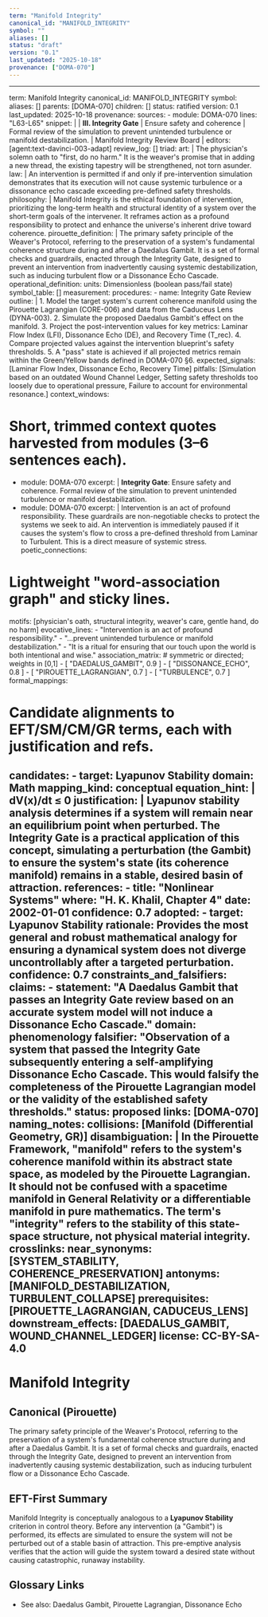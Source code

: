 ```yaml
---
term: "Manifold Integrity"
canonical_id: "MANIFOLD_INTEGRITY"
symbol: ""
aliases: []
status: "draft"
version: "0.1"
last_updated: "2025-10-18"
provenance: ["DOMA-070"]
---
```


---
term: Manifold Integrity
canonical_id: MANIFOLD_INTEGRITY
symbol: 
aliases: []
parents: [DOMA-070]
children: []
status: ratified
version: 0.1
last_updated: 2025-10-18
provenance:
  sources:
    - module: DOMA-070
      lines: "L63-L65"
      snippet: |
        | **III. Integrity Gate** | Ensure safety and coherence | Formal review of the simulation to prevent unintended turbulence or manifold destabilization. | Manifold Integrity Review Board |
  editors: [agent:text-davinci-003-adapt]
  review_log: []
triad:
  art: |
    The physician's solemn oath to "first, do no harm." It is the weaver's promise that in adding a new thread, the existing tapestry will be strengthened, not torn asunder.
  law: |
    An intervention is permitted if and only if pre-intervention simulation demonstrates that its execution will not cause systemic turbulence or a dissonance echo cascade exceeding pre-defined safety thresholds.
  philosophy: |
    Manifold Integrity is the ethical foundation of intervention, prioritizing the long-term health and structural identity of a system over the short-term goals of the intervener. It reframes action as a profound responsibility to protect and enhance the universe's inherent drive toward coherence.
pirouette_definition: |
  The primary safety principle of the Weaver's Protocol, referring to the preservation of a system's fundamental coherence structure during and after a Daedalus Gambit. It is a set of formal checks and guardrails, enacted through the Integrity Gate, designed to prevent an intervention from inadvertently causing systemic destabilization, such as inducing turbulent flow or a Dissonance Echo Cascade.
operational_definition:
  units: Dimensionless (boolean pass/fail state)
  symbol_table: []
  measurement:
    procedures:
      - name: Integrity Gate Review
        outline: |
          1. Model the target system's current coherence manifold using the Pirouette Lagrangian (CORE-006) and data from the Caduceus Lens (DYNA-003).
          2. Simulate the proposed Daedalus Gambit's effect on the manifold.
          3. Project the post-intervention values for key metrics: Laminar Flow Index (LFI), Dissonance Echo (DE), and Recovery Time (T_rec).
          4. Compare projected values against the intervention blueprint's safety thresholds.
          5. A "pass" state is achieved if all projected metrics remain within the Green/Yellow bands defined in DOMA-070 §6.
        expected_signals: [Laminar Flow Index, Dissonance Echo, Recovery Time]
        pitfalls: [Simulation based on an outdated Wound Channel Ledger, Setting safety thresholds too loosely due to operational pressure, Failure to account for environmental resonance.]
context_windows:
  # Short, trimmed context quotes harvested from modules (3–6 sentences each).
  - module: DOMA-070
    excerpt: |
      **Integrity Gate**: Ensure safety and coherence. Formal review of the simulation to prevent unintended turbulence or manifold destabilization.
  - module: DOMA-070
    excerpt: |
      Intervention is an act of profound responsibility. These guardrails are non-negotiable checks to protect the systems we seek to aid. An intervention is immediately paused if it causes the system's flow to cross a pre-defined threshold from Laminar to Turbulent. This is a direct measure of systemic stress.
poetic_connections:
  # Lightweight "word-association graph" and sticky lines.
  motifs: [physician's oath, structural integrity, weaver's care, gentle hand, do no harm]
  evocative_lines:
    - "Intervention is an act of profound responsibility."
    - "...prevent unintended turbulence or manifold destabilization."
    - "It is a ritual for ensuring that our touch upon the world is both intentional and wise."
  association_matrix:
    # symmetric or directed; weights in [0,1]
    - [ "DAEDALUS_GAMBIT", 0.9 ]
    - [ "DISSONANCE_ECHO", 0.8 ]
    - [ "PIROUETTE_LAGRANGIAN", 0.7 ]
    - [ "TURBULENCE", 0.7 ]
formal_mappings:
  # Candidate alignments to EFT/SM/CM/GR terms, each with justification and refs.
  candidates:
    - target: Lyapunov Stability
      domain: Math
      mapping_kind: conceptual
      equation_hint: |
        dV(x)/dt ≤ 0
      justification: |
        Lyapunov stability analysis determines if a system will remain near an equilibrium point when perturbed. The Integrity Gate is a practical application of this concept, simulating a perturbation (the Gambit) to ensure the system's state (its coherence manifold) remains in a stable, desired basin of attraction.
      references:
        - title: "Nonlinear Systems"
          where: "H. K. Khalil, Chapter 4"
          date: 2002-01-01
      confidence: 0.7
  adopted:
    - target: Lyapunov Stability
      rationale: Provides the most general and robust mathematical analogy for ensuring a dynamical system does not diverge uncontrollably after a targeted perturbation.
      confidence: 0.7
constraints_and_falsifiers:
  claims:
    - statement: "A Daedalus Gambit that passes an Integrity Gate review based on an accurate system model will not induce a Dissonance Echo Cascade."
      domain: phenomenology
      falsifier: "Observation of a system that passed the Integrity Gate subsequently entering a self-amplifying Dissonance Echo Cascade. This would falsify the completeness of the Pirouette Lagrangian model or the validity of the established safety thresholds."
      status: proposed
      links: [DOMA-070]
naming_notes:
  collisions: [Manifold (Differential Geometry, GR)]
  disambiguation: |
    In the Pirouette Framework, "manifold" refers to the system's coherence manifold within its abstract state space, as modeled by the Pirouette Lagrangian. It should not be confused with a spacetime manifold in General Relativity or a differentiable manifold in pure mathematics. The term's "integrity" refers to the stability of this state-space structure, not physical material integrity.
crosslinks:
  near_synonyms: [SYSTEM_STABILITY, COHERENCE_PRESERVATION]
  antonyms: [MANIFOLD_DESTABILIZATION, TURBULENT_COLLAPSE]
  prerequisites: [PIROUETTE_LAGRANGIAN, CADUCEUS_LENS]
  downstream_effects: [DAEDALUS_GAMBIT, WOUND_CHANNEL_LEDGER]
license: CC-BY-SA-4.0
---

# Manifold Integrity

## Canonical (Pirouette)
The primary safety principle of the Weaver's Protocol, referring to the preservation of a system's fundamental coherence structure during and after a Daedalus Gambit. It is a set of formal checks and guardrails, enacted through the Integrity Gate, designed to prevent an intervention from inadvertently causing systemic destabilization, such as inducing turbulent flow or a Dissonance Echo Cascade.

## EFT-First Summary
Manifold Integrity is conceptually analogous to a **Lyapunov Stability** criterion in control theory. Before any intervention (a "Gambit") is performed, its effects are simulated to ensure the system will not be perturbed out of a stable basin of attraction. This pre-emptive analysis verifies that the action will guide the system toward a desired state without causing catastrophic, runaway instability.

## Glossary Links
- See also: Daedalus Gambit, Pirouette Lagrangian, Dissonance Echo